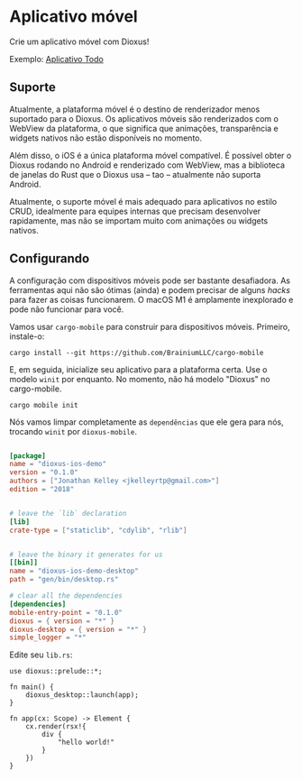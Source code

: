 # Aplicativo móvel

Crie um aplicativo móvel com Dioxus!

Exemplo: [Aplicativo Todo](https://github.com/DioxusLabs/example-projects/blob/master/ios_demo)

## Suporte

Atualmente, a plataforma móvel é o destino de renderizador menos suportado para o Dioxus. Os aplicativos móveis são renderizados com o WebView da plataforma, o que significa que animações, transparência e widgets nativos não estão disponíveis no momento.

Além disso, o iOS é a única plataforma móvel compatível. É possível obter o Dioxus rodando no Android e renderizado com WebView, mas a biblioteca de janelas do Rust que o Dioxus usa – tao – atualmente não suporta Android.

Atualmente, o suporte móvel é mais adequado para aplicativos no estilo CRUD, idealmente para equipes internas que precisam desenvolver rapidamente, mas não se importam muito com animações ou widgets nativos.

## Configurando

A configuração com dispositivos móveis pode ser bastante desafiadora. As ferramentas aqui não são ótimas (ainda) e podem precisar de alguns _hacks_ para fazer as coisas funcionarem. O macOS M1 é amplamente inexplorado e pode não funcionar para você.

Vamos usar `cargo-mobile` para construir para dispositivos móveis. Primeiro, instale-o:

```shell
cargo install --git https://github.com/BrainiumLLC/cargo-mobile
```

E, em seguida, inicialize seu aplicativo para a plataforma certa. Use o modelo `winit` por enquanto. No momento, não há modelo "Dioxus" no cargo-mobile.

```shell
cargo mobile init
```

Nós vamos limpar completamente as `dependências` que ele gera para nós, trocando `winit` por `dioxus-mobile`.

```toml

[package]
name = "dioxus-ios-demo"
version = "0.1.0"
authors = ["Jonathan Kelley <jkelleyrtp@gmail.com>"]
edition = "2018"


# leave the `lib` declaration
[lib]
crate-type = ["staticlib", "cdylib", "rlib"]


# leave the binary it generates for us
[[bin]]
name = "dioxus-ios-demo-desktop"
path = "gen/bin/desktop.rs"

# clear all the dependencies
[dependencies]
mobile-entry-point = "0.1.0"
dioxus = { version = "*" }
dioxus-desktop = { version = "*" }
simple_logger = "*"
```

Edite seu `lib.rs`:

```rust, no_run
use dioxus::prelude::*;

fn main() {
    dioxus_desktop::launch(app);
}

fn app(cx: Scope) -> Element {
    cx.render(rsx!{
        div {
            "hello world!"
        }
    })
}
```
